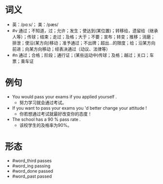 # 词义
- 英：/pɑːs/； 美：/pæs/
- #v 通过；不知道，过；允许；发生；使达到(某位置)；转移给，遗留给（继承人等）；传球；结束；走过；及格；大于；不要；宣布；转变；推移；消磨；排泄；使沿(某方向)移动；准予通过；不出牌；超出…的限度；给；沿某方向前进；向某方向移动；经表决通过（动议、法律等）
- #n 通过；合格；阶段；通行证；(某些运动中)传球；及格；越过；关口；车票；乘车证
# 例句
- You would pass your exams if you applied yourself .
	- 努力学习就会通过考试。
- If you want to pass your exams you 'd better change your attitude !
	- 你若想通过考试就最好改变你的态度！
- The school has a 90 % pass rate .
	- 该校学生的及格率为90%。
# 形态
- #word_third passes
- #word_ing passing
- #word_done passed
- #word_past passed
